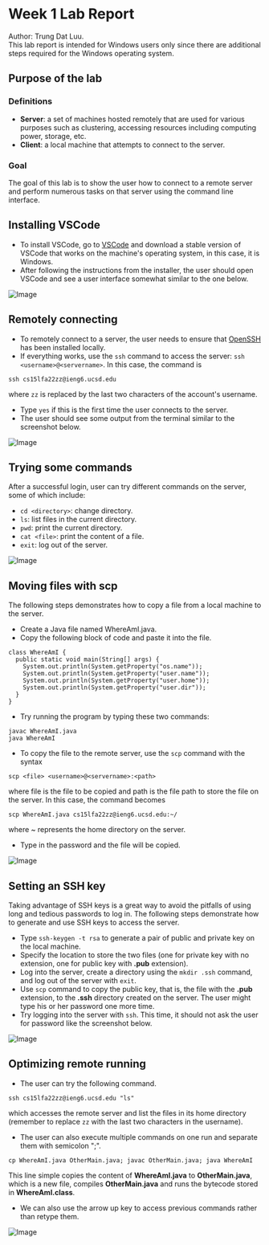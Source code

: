 # Week 1 Lab Report
Author: Trung Dat Luu.<br>
This lab report is intended for Windows users only since there are additional steps required for the Windows operating system.
## Purpose of the lab
### Definitions
* **Server**: a set of machines hosted remotely that are used for various purposes such as clustering, accessing resources including computing power, storage, etc.
* **Client**: a local machine that attempts to connect to the server.
### Goal
The goal of this lab is to show the user how to connect to a remote server and perform numerous tasks on that server using the command line interface.
## Installing VSCode
* To install VSCode, go to [VSCode](https://code.visualstudio.com/) and download a stable version of VSCode that works on the machine's operating system, in this case, it is Windows.<br>
* After following the instructions from the installer, the user should open VSCode and see a user interface somewhat similar to the one below.

![Image](week1_screenshots/part3.png)
## Remotely connecting
* To remotely connect to a server, the user needs to ensure that [OpenSSH](https://learn.microsoft.com/en-us/windows-server/administration/openssh/openssh_install_firstuse?tabs=gui) has been installed locally.
* If everything works, use the `ssh` command to access the server: `ssh <username>@<servername>`. In this case, the command is
```
ssh cs15lfa22zz@ieng6.ucsd.edu
```
where `zz` is replaced by the last two characters of the account's username.
* Type `yes` if this is the first time the user connects to the server.
* The user should see some output from the terminal similar to the screenshot below.

![Image](week1_screenshots/part4.png)
## Trying some commands
After a successful login, user can try different commands on the server, some of which include:
* `cd <directory>`: change directory.
* `ls`: list files in the current directory.
* `pwd`: print the current directory.
* `cat <file>`: print the content of a file.
* `exit`: log out of the server.

![Image](week1_screenshots/part5.png)
## Moving files with scp
The following steps demonstrates how to copy a file from a local machine to the server.
* Create a Java file named WhereAmI.java.
* Copy the following block of code and paste it into the file.
```
class WhereAmI {
  public static void main(String[] args) {
    System.out.println(System.getProperty("os.name"));
    System.out.println(System.getProperty("user.name"));
    System.out.println(System.getProperty("user.home"));
    System.out.println(System.getProperty("user.dir"));
  }
}
```
* Try running the program by typing these two commands:
```
javac WhereAmI.java
java WhereAmI
```
* To copy the file to the remote server, use the `scp` command with the syntax
```
scp <file> <username>@<servername>:<path>
```
where file is the file to be copied and path is the file path to store the file on the server. In this case, the command becomes
```
scp WhereAmI.java cs15lfa22zz@ieng6.ucsd.edu:~/
```
where ~ represents the home directory on the server.
* Type in the password and the file will be copied.

![Image](week1_screenshots/part6.png)
## Setting an SSH key
Taking advantage of SSH keys is a great way to avoid the pitfalls of using long and tedious passwords to log in. The following steps demonstrate how to generate and use SSH keys to access the server.
* Type `ssh-keygen -t rsa` to generate a pair of public and private key on the local machine.
* Specify the location to store the two files (one for private key with no extension, one for public key with **.pub** extension).
* Log into the server, create a directory using the `mkdir .ssh` command, and log out of the server with `exit`.
* Use `scp` command to copy the public key, that is, the file with the **.pub** extension, to the **.ssh** directory created on the server. The user might type his or her password one more time.
* Try logging into the server with `ssh`. This time, it should not ask the user for password like the screenshot below.

![Image](week1_screenshots/part7.png)
## Optimizing remote running
* The user can try the following command.
```
ssh cs15lfa22zz@ieng6.ucsd.edu "ls"
```
which accesses the remote server and list the files in its home directory (remember to replace `zz` with the last two characters in the username).
* The user can also execute multiple commands on one run and separate them with semicolon ";".
```
cp WhereAmI.java OtherMain.java; javac OtherMain.java; java WhereAmI
```
This line simple copies the content of **WhereAmI.java** to **OtherMain.java**, which is a new file, compiles **OtherMain.java** and runs the bytecode stored in **WhereAmI.class**.
* We can also use the arrow up key to access previous commands rather than retype them.

![Image](week1_screenshots/part8.png)
